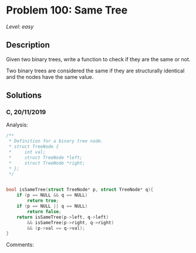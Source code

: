 # Problem 100: Same Tree
*Level: easy*
## Description
Given two binary trees, write a function to check if they are the same or not.

Two binary trees are considered the same if they are structurally identical and the nodes have the same value.
## Solutions
### C, 20/11/2019
Analysis:
```c
/**
 * Definition for a binary tree node.
 * struct TreeNode {
 *     int val;
 *     struct TreeNode *left;
 *     struct TreeNode *right;
 * };
 */


bool isSameTree(struct TreeNode* p, struct TreeNode* q){
    if (p == NULL && q == NULL)
        return true;
    if (p == NULL || q == NULL)
        return false;
    return isSameTree(p->left, q->left)
        && isSameTree(p->right, q->right)
        && (p->val == q->val);
}
```
Comments: